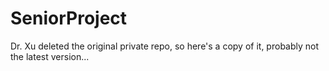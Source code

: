 # SeniorProject
Dr. Xu deleted the original private repo, so here's a copy of it, probably not the latest version...
